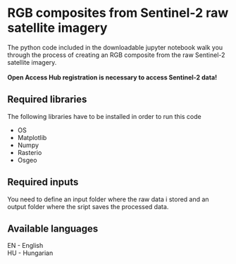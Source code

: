 # RGB composites from Sentinel-2 raw satellite imagery

The python code included in the downloadable jupyter notebook walk you through the process of creating an RGB composite from the raw Sentinel-2 satellite imagery.</br></br>
**Open Access Hub registration is necessary to access Sentinel-2 data!**

## Required libraries
The following libraries have to be installed in order to run this code 
- OS
- Matplotlib
- Numpy
- Rasterio
- Osgeo

## Required inputs
You need to define an input folder where the raw data i stored and an output folder where the sript saves the processed data.

## Available languages
EN - English</br>
HU - Hungarian
